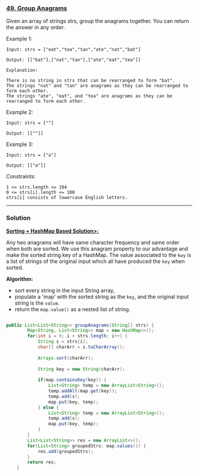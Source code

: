 ### [49. Group Anagrams](https://leetcode.com/problems/group-anagrams/description/)

Given an array of strings strs, group the anagrams together. You can return the answer in any order.

 

Example 1:

    Input: strs = ["eat","tea","tan","ate","nat","bat"]
    
    Output: [["bat"],["nat","tan"],["ate","eat","tea"]]
    
    Explanation:
    
    There is no string in strs that can be rearranged to form "bat".
    The strings "nat" and "tan" are anagrams as they can be rearranged to form each other.
    The strings "ate", "eat", and "tea" are anagrams as they can be rearranged to form each other.
Example 2:

    Input: strs = [""]
    
    Output: [[""]]

Example 3:
    
    Input: strs = ["a"]
    
    Output: [["a"]]

Constraints:

    1 <= strs.length <= 104
    0 <= strs[i].length <= 100
    strs[i] consists of lowercase English letters.

---

### Solution

<ins>__Sorting + HashMap Based Solution>:__</ins> 

Any two anagrams will have same character frequency and same order when both are sorted. We use this anagram property to our advantage and make the sorted string key of a HashMap. The value associated to the `kwy` is a list of strings of the original input which all have produced the `key` when sorted.

__Algorithm:__
* sort every string in the input String array,
* populate a 'map' with the sorted string as the `key`, and the original input string is the `value`.
* return the `map.value()` as a nested list of string.

```java

public List<List<String>> groupAnagrams(String[] strs) {
		Map<String, List<String>> map = new HashMap<>();
		for(int i = 0; i < strs.length; i++) {
			String s = strs[i];
			char[] charArr = s.toCharArray();
			
			Arrays.sort(charArr);
			
			String key = new String(charArr);
			
			if(map.containsKey(key)) {
				List<String> temp = new ArrayList<String>();
				temp.addAll(map.get(key));
				temp.add(s);
				map.put(key, temp);
			} else {
				List<String> temp = new ArrayList<String>();
				temp.add(s);
				map.put(key, temp);
			}
		}
		List<List<String>> res = new ArrayList<>();
		for(List<String> groupedStrs: map.values()) {
			res.add(groupedStrs);
		}
		return res;
    }

```
